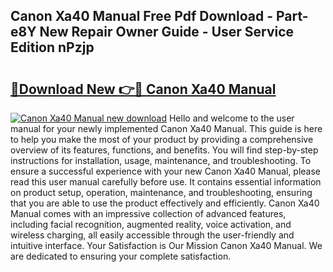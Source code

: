 ## Canon Xa40 Manual Free Pdf Download - Part-e8Y New Repair Owner Guide - User Service Edition nPzjp

# <h2><a href="http://bc3189.oget.top/?id=Canon+Xa40+Manual">🔗Download New 👉🔴 Canon Xa40 Manual</a></h2>

[![Canon Xa40 Manual new download](https://i.imgur.com/5g1atiW.png)](http://bc3189.oget.top/?id=Canon+Xa40+Manual)
Hello and welcome to the user manual for your newly implemented Canon Xa40 Manual. This guide is here to help you make the most of your product by providing a comprehensive overview of its features, functions, and benefits. You will find step-by-step instructions for installation, usage, maintenance, and troubleshooting. To ensure a successful experience with your new Canon Xa40 Manual, please read this user manual carefully before use. It contains essential information on product setup, operation, maintenance, and troubleshooting, ensuring that you are able to use the product effectively and efficiently. Canon Xa40 Manual comes with an impressive collection of advanced features, including facial recognition, augmented reality, voice activation, and wireless charging, all easily accessible through the user-friendly and intuitive interface. Your Satisfaction is Our Mission Canon Xa40 Manual. We are dedicated to ensuring your complete satisfaction.
